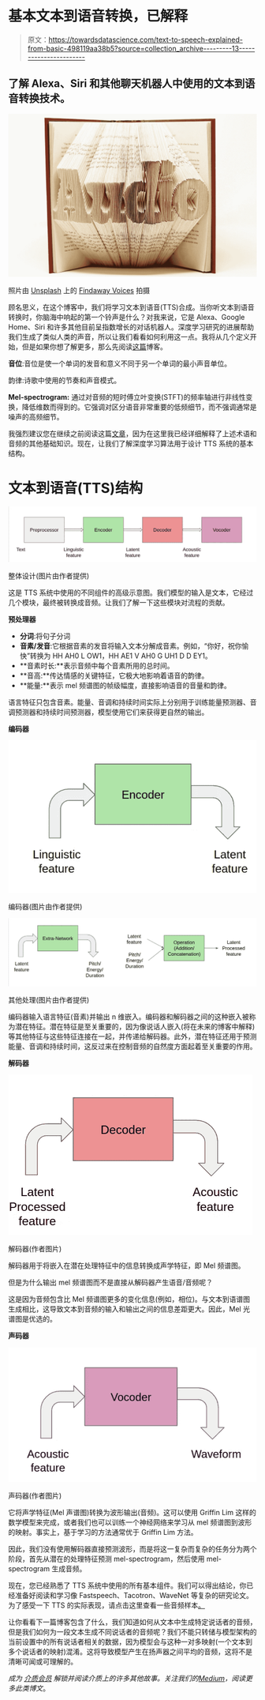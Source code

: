 # 基本文本到语音转换，已解释

> 原文：<https://towardsdatascience.com/text-to-speech-explained-from-basic-498119aa38b5?source=collection_archive---------13----------------------->

## 了解 Alexa、Siri 和其他聊天机器人中使用的文本到语音转换技术。

![](img/cfdd07681e162ea78feaebcd1c8a9390.png)

照片由 [Unsplash](https://unsplash.com?utm_source=medium&utm_medium=referral) 上的 [Findaway Voices](https://unsplash.com/@findawayvoices?utm_source=medium&utm_medium=referral) 拍摄

顾名思义，在这个博客中，我们将学习文本到语音(TTS)合成。当你听文本到语音转换时，你脑海中响起的第一个铃声是什么？对我来说，它是 Alexa、Google Home、Siri 和许多其他目前呈指数增长的对话机器人。深度学习研究的进展帮助我们生成了类似人类的声音，所以让我们看看如何利用这一点。我将从几个定义开始，但是如果你想了解更多，那么先阅读[这篇](https://medium.com/@AnveeNaik/all-you-need-to-know-to-start-speech-processing-with-deep-learning-102c916edf62)博客。

**音位**:音位是使一个单词的发音和意义不同于另一个单词的最小声音单位。

韵律:诗歌中使用的节奏和声音模式。

**Mel-spectrogram:** 通过对音频的短时傅立叶变换(STFT)的频率轴进行非线性变换，降低维数而得到的。它强调对区分语音非常重要的低频细节，而不强调通常是噪声的高频细节。

我强烈建议您在继续之前阅读这篇[文章](https://medium.com/@AnveeNaik/all-you-need-to-know-to-start-speech-processing-with-deep-learning-102c916edf62)，因为在这里我已经详细解释了上述术语和音频的其他基础知识。现在，让我们了解深度学习算法用于设计 TTS 系统的基本结构。

# 文本到语音(TTS)结构

![](img/b33797f72fc73d16093125ae8b0b0972.png)

整体设计(图片由作者提供)

这是 TTS 系统中使用的不同组件的高级示意图。我们模型的输入是文本，它经过几个模块，最终被转换成音频。让我们了解一下这些模块对流程的贡献。

**预处理器**

*   **分词**:将句子分词
*   **音素/发音**:它根据音素的发音将输入文本分解成音素。例如，“你好，祝你愉快”转换为 HH AH0 L OW1，HH AE1 V AH0 G UH1 D D EY1。
*   **音素时长:**表示音频中每个音素所用的总时间。
*   **音高:**传达情感的关键特征，它极大地影响着语音的韵律。
*   **能量:**表示 mel 频谱图的帧级幅度，直接影响语音的音量和韵律。

语言特征只包含音素。能量、音调和持续时间实际上分别用于训练能量预测器、音调预测器和持续时间预测器，模型使用它们来获得更自然的输出。

**编码器**

![](img/60096d03def38c19471c48fe6b420b2f.png)

编码器(图片由作者提供)

![](img/6d50da5f5f5dd01609fa06245ed9d2d6.png)

其他处理(图片由作者提供)

编码器输入语言特征(音素)并输出 n 维嵌入。编码器和解码器之间的这种嵌入被称为潜在特征。潜在特征是至关重要的，因为像说话人嵌入(将在未来的博客中解释)等其他特征与这些特征连接在一起，并传递给解码器。此外，潜在特征还用于预测能量、音调和持续时间，这反过来在控制音频的自然度方面起着至关重要的作用。

**解码器**

![](img/bca404e79b99121c2d3bc493bd2608aa.png)

解码器(作者图片)

解码器用于将嵌入在潜在处理特征中的信息转换成声学特征，即 Mel 频谱图。

但是为什么输出 mel 频谱图而不是直接从解码器产生语音/音频呢？

这是因为音频包含比 Mel 频谱图更多的变化信息(例如，相位)。与文本到语谱图生成相比，这导致文本到音频的输入和输出之间的信息差距更大。因此，Mel 光谱图是优选的。

**声码器**

![](img/c48fd8c4b55b932bd847ce2ce9bd9d43.png)

声码器(作者图片)

它将声学特征(Mel 声谱图)转换为波形输出(音频)。这可以使用 Griffin Lim 这样的数学模型来完成，或者我们也可以训练一个神经网络来学习从 mel 频谱图到波形的映射。事实上，基于学习的方法通常优于 Griffin Lim 方法。

因此，我们没有使用解码器直接预测波形，而是将这一复杂而复杂的任务分为两个阶段，首先从潜在的处理特征预测 mel-spectrogram，然后使用 mel-spectrogram 生成音频。

现在，您已经熟悉了 TTS 系统中使用的所有基本组件。我们可以得出结论，你已经准备好阅读和学习像 Fastspeech、Tacotron、WaveNet 等复杂的研究论文。为了感受一下 TTS 的实际表现，请点击这里查看一些音频样本[。](https://speechresearch.github.io/fastspeech2/)

让你看看下一篇博客包含了什么，我们知道如何从文本中生成特定说话者的音频，但是我们如何为一段文本生成不同说话者的音频呢？我们不能只转储与模型架构的当前设置中的所有说话者相关的数据，因为模型会与这种一对多映射(一个文本到多个说话者的映射)混淆。这将导致模型产生在扬声器之间平均的音频，这将不是清晰可闻或可理解的。

*成为* [*介质会员*](https://medium.com/@AnveeNaik/membership) *解锁并阅读介质上的许多其他故事。关注我们的*[*Medium*](https://medium.com/@AnveeNaik)*，阅读更多此类博文*。